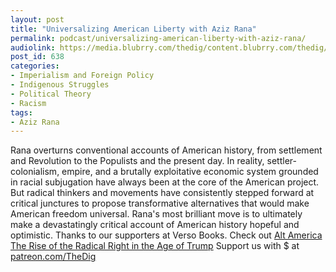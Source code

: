 ```yaml
---
layout: post
title: "Universalizing American Liberty with Aziz Rana"
permalink: podcast/universalizing-american-liberty-with-aziz-rana/
audiolink: https://media.blubrry.com/thedig/content.blubrry.com/thedig/The_Dig_-_EP_62_-_Rana.mp3
post_id: 638
categories: 
- Imperialism and Foreign Policy
- Indigenous Struggles
- Political Theory
- Racism
tags: 
- Aziz Rana
---
```


Rana overturns conventional accounts of American history, from settlement and Revolution to the Populists and the present day. In reality, settler-colonialism, empire, and a brutally exploitative economic system grounded in racial subjugation have always been at the core of the American project. But radical thinkers and movements have consistently stepped forward at critical junctures to propose transformative alternatives that would make American freedom universal. Rana's most brilliant move is to ultimately make a devastatingly critical account of American history hopeful and optimistic. Thanks to our supporters at Verso Books. Check out [Alt America The Rise of the Radical Right in the Age of Trump](versobooks.com/books/2535-alt-america)
Support us with $ at [patreon.com/TheDig](patreon.com/TheDig)